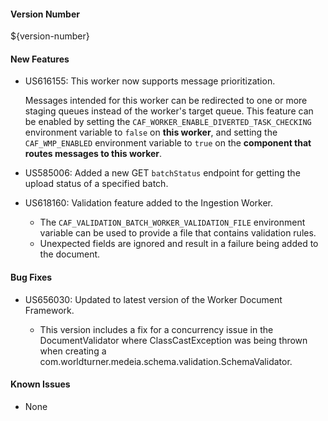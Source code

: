 #### Version Number
${version-number}

#### New Features
- US616155: This worker now supports message prioritization.  

  Messages intended for this worker can be redirected to one or more staging queues instead of the worker's target queue.  This feature can be enabled by setting the `CAF_WORKER_ENABLE_DIVERTED_TASK_CHECKING` environment variable to `false` on **this worker**, and setting the `CAF_WMP_ENABLED` environment variable to `true` on the **component that routes messages to this worker**.    

- US585006: Added a new GET `batchStatus` endpoint for getting the upload status of a specified batch.

- US618160: Validation feature added to the Ingestion Worker.

  - The `CAF_VALIDATION_BATCH_WORKER_VALIDATION_FILE` environment variable can be used to provide a file that contains validation rules.
  - Unexpected fields are ignored and result in a failure being added to the document.

#### Bug Fixes
- US656030: Updated to latest version of the Worker Document Framework.

  - This version includes a fix for a concurrency issue in the DocumentValidator where ClassCastException was being thrown when creating a com.worldturner.medeia.schema.validation.SchemaValidator.

#### Known Issues
- None

